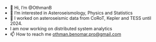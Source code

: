 - 👋 Hi, I’m @OthmanB
- 👀 I’m interested in Asteroseismology, Physics and Statistics
- 🌱 I worked on asteroseismic data from CoRoT, Kepler and TESS until 2024.
- I am now working on distributed system analytics 
- 📫 How to reach me othman.benomar.pro@gmail.com

<!---
OthmanB/OthmanB is a ✨ special ✨ repository because its `README.md` (this file) appears on your GitHub profile.
You can click the Preview link to take a look at your changes.
--->

